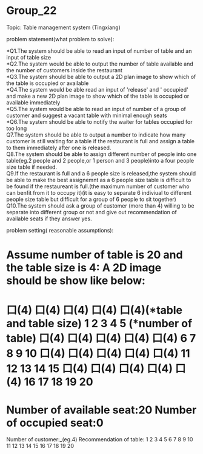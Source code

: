 # Group_22
Topic: Table management system (Tingxiang)

problem statement(what problem to solve):

*Q1.The system should be able to read an input of number of table and an input of table size  
*Q2.The system would be able to output the number of table available and the number of customers inside the restaurant  
*Q3.The system should be able to output a 2D plan image to show which of the table is occupied or available  
*Q4.The system would be able read an input of 'release' and  ' occupied' and make a new 2D plan image to show which of the table is occupied or available immediately  
*Q5.The system would be able to read an input of number of a group of customer and  suggest a vacant table with minimal enough seats  
*Q6.The system should be able to  notify the waiter for tables occupied for too long  
Q7.The system should be able to output a number to indicate how many customer is still waiting for a table if the restaurant is full and assign a table to them immediately after one is released.  
Q8.The system should be able to assign different number of people into one table(eg.2 people and 2 people,or 1 person and 3 people)into a four people size table if needed.  
Q9.If the restaurant is full and a 6 people size is released,the system should be able to make the best assignemnt as a 6 people size table is difficult to be found if the restaureant is full.(the maximum number of customer who can benfit from it to occupy it)(it is easy to separate 6 indiviual to different people size table but difficult for a group of 6 people to sit together)  
Q10.The system should ask a group of customer (more than 4) willing to be separate into different group or not and give out recommendation of available seats if they answer yes.  


problem setting( reasonable assumptions):

Assume number of table is 20 and the table size is 4:
A 2D image should be show like below:
======================================
口(4)   口(4)   口(4)   口(4)   口(4)(*table and table size) 
1       2       3       4       5   (*number of table)
口(4)   口(4)   口(4)   口(4)   口(4) 
6       7       8       9      10
口(4)   口(4)   口(4)   口(4)   口(4) 
11      12      13     14      15
口(4)   口(4)   口(4)   口(4)   口(4) 
16      17      18     19      20
======================================
Number of available seat:20
Number of occupied seat:0
======================================
Number of customer:_(eg.4)
Recommendation of table:
1 2 3 4 5 6 7 8 9 10 11 12 13 14 15 16 17 18 19 20


